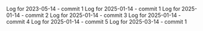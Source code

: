 Log for 2023-05-14 - commit 1
Log for 2025-01-14 - commit 1
Log for 2025-01-14 - commit 2
Log for 2025-01-14 - commit 3
Log for 2025-01-14 - commit 4
Log for 2025-01-14 - commit 5
Log for 2025-03-14 - commit 1
